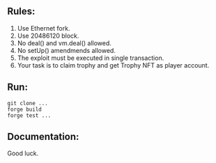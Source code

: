 ## Rules:
1. Use Ethernet fork.
2. Use 20486120 block.
3. No deal() and vm.deal() allowed.
4. No setUp() amendmends allowed.
5. The exploit must be executed in single transaction. 
6. Your task is to claim trophy and get Trophy NFT as player account.

## Run:

```shell
git clone ...
forge build
forge test ...
```

## Documentation:

Good luck.